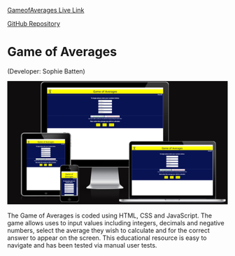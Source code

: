 [GameofAverages Live Link](https://sophiebatten123.github.io/GameOfAverages/)

[GitHub Repository](https://github.com/sophiebatten123/GameOfAverages)

# Game of Averages

(Developer: Sophie Batten)

![Am I Responsive?](assets/images/averages.PNG)

The Game of Averages is coded using HTML, CSS and JavaScript. The game allows uses to input values including integers, decimals and negative numbers, select the average they wish to calculate and for the correct answer to appear on the screen. This educational resource is easy to navigate and has been tested via manual user tests.